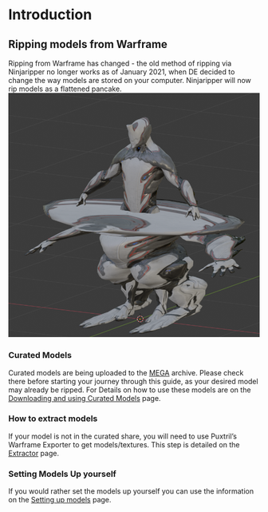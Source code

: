 # Introduction 

## Ripping models from Warframe

Ripping from Warframe has changed - the old method of ripping via Ninjaripper no longer works as of January 2021, when DE decided to change the way models are stored on your computer. Ninjaripper will now rip models as a flattened pancake. 
![Ensmallening](../assets/images/EnsmalleningSquish.png)

### Curated Models
Curated models are being uploaded to the [MEGA](https://mega.nz/folder/fIUQDQYZ#vRNqurxNdzELIboK214Kxg) archive. Please check there before starting your journey through this guide, as your desired model may already be ripped. 
For Details on how to use these models are on the [Downloading and using Curated Models](4-how-to-use-pruu-models.md) page.

### How to extract models
If your model is not in the curated share, you will need to use Puxtril’s Warframe Exporter to get models/textures.
This step is detailed on the [Extractor](2-how-to-use-extractor.md) page.

### Setting Models Up yourself
If you would rather set the models up yourself you can use the information on the [Setting up models](3-how-to-set-up-models.md) page.